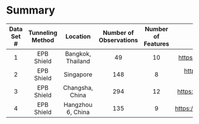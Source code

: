 # Summary 
| Data Set #|Tunneling Method |Location                    |Number of Observations|Number of Features|Data Source                                       |
|:---------:|:---------------:|:--------------------------:|:---------------:|:-----------:|:------------------------------------------------:|
|    1      | EPB Shield      | Bangkok, Thailand          |        49       |       10    |https://doi.org/10.1016/j.tust.2005.06.007        |
|    2      | EPB Shield      | Singapore                  |        148      |       8     |https://doi.org/10.1007/s10064-016-0937-8         |
|    3      | EPB Shield      | Changsha, China            |        294      |       12    |https://doi.org/10.1016/j.tust.2020.103383        |
|    4      | EPB Shield      | Hangzhou 6, China          |        135      |       9     |https://doi.org/10.1016/j.undsp.2021.05.002       |

